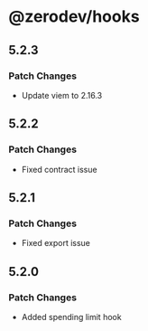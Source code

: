 # @zerodev/hooks

## 5.2.3

### Patch Changes

- Update viem to 2.16.3

## 5.2.2

### Patch Changes

- Fixed contract issue

## 5.2.1

### Patch Changes

- Fixed export issue

## 5.2.0

### Patch Changes

- Added spending limit hook
